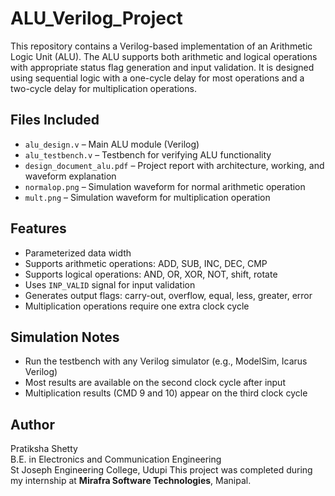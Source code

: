 # ALU_Verilog_Project

This repository contains a Verilog-based implementation of an Arithmetic Logic Unit (ALU). The ALU supports both arithmetic and logical operations with appropriate status flag generation and input validation. It is designed using sequential logic with a one-cycle delay for most operations and a two-cycle delay for multiplication operations.

## Files Included

- `alu_design.v` – Main ALU module (Verilog)
- `alu_testbench.v` – Testbench for verifying ALU functionality
- `design_document_alu.pdf` – Project report with architecture, working, and waveform explanation
- `normalop.png` – Simulation waveform for normal arithmetic operation
- `mult.png` – Simulation waveform for multiplication operation

## Features

- Parameterized data width
- Supports arithmetic operations: ADD, SUB, INC, DEC, CMP
- Supports logical operations: AND, OR, XOR, NOT, shift, rotate
- Uses `INP_VALID` signal for input validation
- Generates output flags: carry-out, overflow, equal, less, greater, error
- Multiplication operations require one extra clock cycle

## Simulation Notes

- Run the testbench with any Verilog simulator (e.g., ModelSim, Icarus Verilog)
- Most results are available on the second clock cycle after input
- Multiplication results (CMD 9 and 10) appear on the third clock cycle

## Author

Pratiksha Shetty  
B.E. in Electronics and Communication Engineering  
St Joseph Engineering College, Udupi
This project was completed during my internship at **Mirafra Software Technologies**, Manipal.

